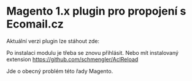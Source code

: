 # Magento 1.x plugin pro propojení s Ecomail.cz

Aktuální verzi plugin lze stáhout zde:


Po instalaci modulu je třeba se znovu přihlásit. Nebo mít instalovaný extension https://github.com/schmengler/AclReload

Jde o obecný problém této řady Magento.
